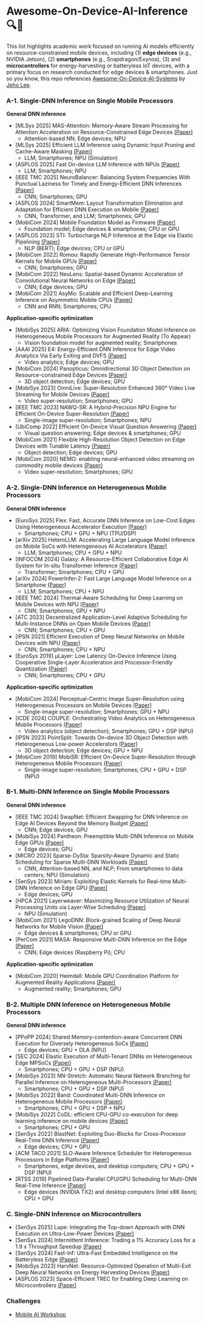 # Awesome-On-Device-AI-Inference 🔍📲
This list highlights academic work focused on running AI models efficiently on resource-constrained mobile devices, including (1) **edge devices** (e.g., NVIDIA Jetson), (2) **smartphones** (e.g., Snapdragon/Exynos), (3) and **microcontrollers** for energy-harvesting or batteryless IoT devices, with a primary focus on research conducted for edge devices & smartphones. Just so you know, this repo references [Awesome-On-Device-AI-Systems](https://github.com/jeho-lee/Awesome-On-Device-AI-Systems) by [Jeho Lee](https://jeho-lee.github.io/). 

### A-1. Single-DNN Inference on Single Mobile Processors
**General DNN inference**
* [MLSys 2025] MAS-Attention: Memory-Aware Stream Processing for Attention Acceleration on Resource-Constrained Edge Devices [(Paper)](https://arxiv.org/abs/2411.17720)
  * Attention-based NN; Edge devices; NPU
* [MLSys 2025] Efficient LLM Inference using Dynamic Input Pruning and Cache-Aware Masking [(Paper)](https://arxiv.org/abs/2412.01380)
  * LLM; Smartphones; NPU (Simulation)
* [ASPLOS 2025] Fast On-device LLM Inference with NPUs [(Paper)](https://dl.acm.org/doi/10.1145/3669940.3707239)
  * LLM; Smartphones; NPU
* [IEEE TMC 2025] NeuroBalancer: Balancing System Frequencies With Punctual Laziness for Timely and Energy-Efficient DNN Inferences [(Paper)](https://ieeexplore.ieee.org/abstract/document/10819653)
  * CNN; Smartphones; GPU
* [ASPLOS 2024] SmartMem: Layout Transformation Elimination and Adaptation for Efficient DNN Execution on Mobile [(Paper)](https://dl.acm.org/doi/10.1145/3620666.3651384)
  * CNN, Transformer, and LLM; Smartphones; GPU
* [MobiCom 2024] Mobile Foundation Model as Firmware [(Paper)](https://dl.acm.org/doi/10.1145/3636534.3649361)
  * Foundation model; Edge devices & smartphones; CPU or GPU
* [ASPLOS 2023] STI: Turbocharge NLP Inference at the Edge via Elastic Pipelining [(Paper)](https://dl.acm.org/doi/10.1145/3575693.3575698)
  * NLP (BERT); Edge devices; CPU or GPU
* [MobiCom 2022] Romou: Rapidly Generate High-Performance Tensor Kernels for Mobile GPUs [(Paper)](https://dl.acm.org/doi/10.1145/3495243.3517020)
  * CNN; Smartphones; GPU
* [MobiCom 2022] NeuLens: Spatial-based Dynamic Acceleration of Convolutional Neural Networks on Edge [(Paper)](https://dl.acm.org/doi/abs/10.1145/3495243.3560528)
  * CNN; Edge devices; GPU
* [MobiCom 2021] AsyMo: Scalable and Efficient Deep-Learning Inference on Asymmetric Mobile CPUs [(Paper)](https://dl.acm.org/doi/10.1145/3447993.3448625)
  * CNN and RNN; Smartphones; CPU

**Application-specific optimization**
* [MobiSys 2025] ARIA: Optimizing Vision Foundation Model Inference on Heterogeneous Mobile Processors for Augmented Reality (To Appear)
  * Vision foundation model for augmented reality; Smartphones
* [AAAI 2025] E4: Energy-Efficient DNN Inference for Edge Video Analytics Via Early Exiting and DVFS [(Paper)](https://ojs.aaai.org/index.php/AAAI/article/view/32104)
  * Video analytics; Edge devices; GPU
* [MobiCom 2024] Panopticus: Omnidirectional 3D Object Detection on Resource-constrained Edge Devices [(Paper)](https://arxiv.org/abs/2410.01270)
  * 3D object detection; Edge devices; GPU
* [MobiSys 2023] OmniLive: Super-Resolution Enhanced 360° Video Live Streaming for Mobile Devices [(Paper)](https://dl.acm.org/doi/abs/10.1145/3581791.3596851)
  * Video super-resolution; Smartphones; GPU
* [IEEE TMC 2023] NAWQ-SR: A Hybrid-Precision NPU Engine for Efficient On-Device Super-Resolution [(Paper)](https://ieeexplore.ieee.org/iel7/7755/4358975/10066526)
  * Single-image super-resolution; Smartphones; NPU
* [UbiComp 2022] Efficient On-Device Visual Question Answering [(Paper)](https://dl.acm.org/doi/10.1145/3534619)
  * Visual question answering; Edge devices & smartphones; GPU
* [MobiCom 2021] Flexible High-Resolution Object Detection on Edge Devices with Tunable Latency [(Paper)](https://dl.acm.org/doi/10.1145/3447993.3483274)
  * Object detection; Edge devices; GPU
* [MobiCom 2020] NEMO: enabling neural-enhanced video streaming on commodity mobile devices [(Paper)](https://dl.acm.org/doi/abs/10.1145/3372224.3419185)
  * Video super-resolution; Smartphones; GPU

### A-2. Single-DNN Inference on Heterogeneous Mobile Processors
**General DNN inference**
* [EuroSys 2025] Flex: Fast, Accurate DNN Inference on Low-Cost Edges Using Heterogeneous Accelerator Execution [(Paper)](https://dl.acm.org/doi/10.1145/3689031.3696067)
  * Smartphones; CPU + GPU + NPU (TPU/DSP)
* [arXiv 2025] HeteroLLM: Accelerating Large Language Model Inference on Mobile SoCs with Heterogeneous AI Accelerators [(Paper)](https://arxiv.org/abs/2501.14794)
  * LLM; Smartphones; CPU + GPU + NPU
* [INFOCOM 2024] Galaxy: A Resource-Efficient Collaborative Edge AI System for In-situ Transformer Inference [(Paper)](https://ieeexplore.ieee.org/abstract/document/10621342)
  * Transformer; Smartphones; CPU + GPU
* [arXiv 2024] PowerInfer-2: Fast Large Language Model Inference on a Smartphone [(Paper)](https://arxiv.org/abs/2406.06282)
  * LLM; Smartphones; CPU + NPU
* [IEEE TMC 2024] Thermal-Aware Scheduling for Deep Learning on Mobile Devices with NPU [(Paper)](https://ieeexplore.ieee.org/document/10478860)
  * CNN; Smartphones; GPU + NPU 
* [ATC 2023] Decentralized Application-Level Adaptive Scheduling for Multi-Instance DNNs on Open Mobile Devices [(Paper)](https://www.usenix.org/conference/atc23/presentation/sung)
  * CNN; Smartphones; CPU + GPU 
* [IPSN 2021] Efficient Execution of Deep Neural Networks on Mobile Devices with NPU [(Paper)](https://dl.acm.org/doi/10.1145/3412382.3458272)
  * CNN; Smartphones; CPU + NPU 
* [EuroSys 2019] µLayer: Low Latency On-Device Inference Using Cooperative Single-Layer Acceleration and Processor-Friendly Quantization [(Paper)](https://dl.acm.org/doi/abs/10.1145/3302424.3303950)
  * CNN; Smartphones; CPU + GPU

**Application-specific optimization**
* [MobiCom 2024] Perceptual-Centric Image Super-Resolution using Heterogeneous Processors on Mobile Devices [(Paper)](https://dl.acm.org/doi/10.1145/3636534.3690698)
  * Single-image super-resolution; Smartphones; GPU + NPU
* [ICDE 2024] COUPLE: Orchestrating Video Analytics on Heterogeneous Mobile Processors [(Paper)](https://ieeexplore.ieee.org/abstract/document/10597847)
  * Video analytics (object detection); Smartphones; GPU + DSP (NPU)
* [IPSN 2023] PointSplit: Towards On-device 3D Object Detection with Heterogeneous Low-power Accelerators [(Paper)](https://dl.acm.org/doi/abs/10.1145/3583120.3587045)
  * 3D object detection; Edge devices; GPU + NPU
* [MobiCom 2019] MobiSR: Efficient On-Device Super-Resolution through Heterogeneous Mobile Processors [(Paper)](https://dl.acm.org/doi/10.1145/3300061.3345455)
  * Single-image super-resolution; Smartphones; CPU + GPU + DSP (NPU)

### B-1. Multi-DNN Inference on Single Mobile Processors
**General DNN inference**
* [IEEE TMC 2024] SwapNet: Efficient Swapping for DNN Inference on Edge AI Devices Beyond the Memory Budget [(Paper)](https://ieeexplore.ieee.org/abstract/document/10403957)
  * CNN; Edge devices; GPU
* [MobiSys 2024] Pantheon: Preemptible Multi-DNN Inference on Mobile Edge GPUs [(Paper)](https://dl.acm.org/doi/pdf/10.1145/3643832.3661878)
  * Edge devices; GPU
* [MICRO 2023] Sparse-DySta: Sparsity-Aware Dynamic and Static Scheduling for Sparse Multi-DNN Workloads [(Paper)](https://dl.acm.org/doi/10.1145/3613424.3614263)
  * CNN, Attention-based NN, and NLP; From smartphones to data centers; NPU (Simulation)
* [SenSys 2023] Miriam: Exploiting Elastic Kernels for Real-time Multi-DNN Inference on Edge GPU [(Paper)](https://dl.acm.org/doi/10.1145/3625687.3625789)
  * Edge devices; GPU
* [HPCA 2021] Layerweaver: Maximizing Resource Utilization of Neural Processing Units via Layer-Wise Scheduling [(Paper)](https://ieeexplore.ieee.org/document/9407236)
  * NPU (Simulation)
* [MobiCom 2021] LegoDNN: Block-grained Scaling of Deep Neural Networks for Mobile Vision [(Paper)](https://arxiv.org/abs/2112.09852)
  * Edge devices & smartphones; CPU or GPU
* [PerCom 2021] MASA: Responsive Multi-DNN Inference on the Edge [(Paper)](https://ieeexplore.ieee.org/document/9439111)
  * CNN; Edge devices (Raspberry Pi); CPU

**Application-specific optimization**
* [MobiCom 2020] Heimdall: Mobile GPU Coordination Platform for Augmented Reality Applications [(Paper)](https://dl.acm.org/doi/10.1145/3372224.3419192)
  * Augmented reality; Smartphones; GPU


### B-2. Multiple DNN Inference on Heterogeneous Mobile Processors
**General DNN inference**
* [PPoPP 2024] Shared Memory-contention-aware Concurrent DNN Execution for Diversely Heterogeneous SoCs [(Paper)](https://dl.acm.org/doi/pdf/10.1145/3627535.3638502)
  * Edge devices; GPU + DLA (NPU)
* [SEC 2024] Elastic Execution of Multi-Tenant DNNs on Heterogeneous Edge MPSoCs [(Paper)](https://ieeexplore.ieee.org/document/10817905)
  * Smartphones; CPU + GPU + DSP (NPU)
* [MobiSys 2023] NN-Stretch: Automatic Neural Network Branching for Parallel Inference on Heterogeneous Multi-Processors [(Paper)](https://dl.acm.org/doi/abs/10.1145/3581791.3596870)
  * Smartphones; CPU + GPU + DSP (NPU)
* [MobiSys 2022] Band: Coordinated Multi-DNN Inference on Heterogeneous Mobile Processors [(Paper)](https://dl.acm.org/doi/pdf/10.1145/3498361.3538948)
  * Smartphones; CPU + GPU + DSP + NPU
* [MobiSys 2022] CoDL: efficient CPU-GPU co-execution for deep learning inference on mobile devices [(Paper)](https://dl.acm.org/doi/pdf/10.1145/3498361.3538932)
  * Smartphones; CPU + GPU
* [SenSys 2022] BlastNet: Exploiting Duo-Blocks for Cross-Processor Real-Time DNN Inference [(Paper)](https://dl.acm.org/doi/10.1145/3560905.3568520)
  * Edge devices; CPU + GPU
* [ACM TACO 2021] SLO-Aware Inference Scheduler for Heterogeneous Processors in Edge Platforms [(Paper)](https://dl.acm.org/doi/10.1145/3460352)
  * Smartphones, edge devices, and desktop computers; CPU + GPU + DSP (NPU)
* [RTSS 2019] Pipelined Data-Parallel CPU/GPU Scheduling for Multi-DNN Real-Time Inference [(Paper)](https://ieeexplore.ieee.org/document/9052147)
  * Edge devices (NVIDIA TX2) and desktop computers (Intel x86 Xeon); CPU + GPU


### C. Single-DNN Inference on Microcontrollers
* [SenSys 2025] Lupe: Integrating the Top-down Approach with DNN Execution on Ultra-Low-Power Devices [(Paper)](https://people.cs.uchicago.edu/~myxiang/papers/lupe.pdf)
* [SenSys 2024] Intermittent Inference: Trading a 1% Accuracy Loss for a 1.9 x Throughput Speedup [(Paper)](https://dl.acm.org/doi/10.1145/3666025.3699364)
* [SenSys 2024] Fast-Inf: Ultra-Fast Embedded Intelligence on the Batteryless Edge [(Paper)](https://dl.acm.org/doi/abs/10.1145/3666025.3699335)
* [MobiSys 2023] HarvNet: Resource-Optimized Operation of Multi-Exit Deep Neural Networks on Energy Harvesting Devices [(Paper)](https://dl.acm.org/doi/10.1145/3581791.3596845)
* [ASPLOS 2023] Space-Efficient TREC for Enabling Deep Learning on Microcontrollers [(Paper)](https://dl.acm.org/doi/10.1145/3582016.3582062)


### Challenges
* [Mobile AI Workshop](https://ai-benchmark.com/workshops/mai/2025/)
